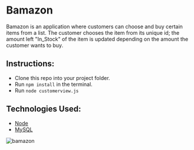 # Bamazon


Bamazon is an application where customers can choose and buy certain items from a list.  The customer chooses the item from its unique id; the amount left "In_Stock" of the item is updated depending on the amount the customer wants to buy. 


## Instructions:
* Clone this repo into your project folder.<br>
* Run `npm install` in the terminal.<br>
* Run `node customerview.js`<br>




## Technologies Used:

* [Node](https://nodejs.org/en/)
* [MySQL](https://www.mysql.com/)


![bamazon](https://user-images.githubusercontent.com/31078600/35022573-999a8ce2-fb04-11e7-8d0f-882427e695fd.gif)

